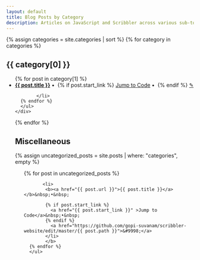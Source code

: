 ```yaml
---
layout: default
title: Blog Posts by Category
description: Articles on JavaScript and Scribbler across various sub-topics incliding AI/ML, XR, Scientific Computing, and Financial Computing.
---
```



<div class="container">

  {% assign categories = site.categories | sort %}
  {% for category in categories %}
    <h2>{{ category[0] }}</h2>
    <div class="row">
       <ul>
      {% for post in category[1] %}
            <li>
              <b ><a href="{{ post.url }}">{{ post.title }}</a></b>&nbsp;•&nbsp;
              {% if post.start_link %}
                <a href="{{ post.start_link }}" >Jump to Code</a>&nbsp;•&nbsp;
              {% endif %}
              <a href="https://github.com/gopi-suvanam/scribbler-website/edit/master/{{ post.path }}">&#9998;</a>
              
            </li>
      {% endfor %}
      </ul>
    </div>
  {% endfor %}

  <!-- Miscellaneous Section for Uncategorized Posts -->
  <h2>Miscellaneous</h2>
  <div class="row">
    {% assign uncategorized_posts = site.posts | where: "categories", empty %}
       <ul>
    {% for post in uncategorized_posts %}

           <li>
            <b><a href="{{ post.url }}">{{ post.title }}</a></b>&nbsp;•&nbsp;

            {% if post.start_link %}
              <a href="{{ post.start_link }}" >Jump to Code</a>&nbsp;•&nbsp;
            {% endif %}
              <a href="https://github.com/gopi-suvanam/scribbler-website/edit/master/{{ post.path }}">&#9998;</a>
            </li>
            </b>
      {% endfor %}
      </ul>
  </div>
</div>
